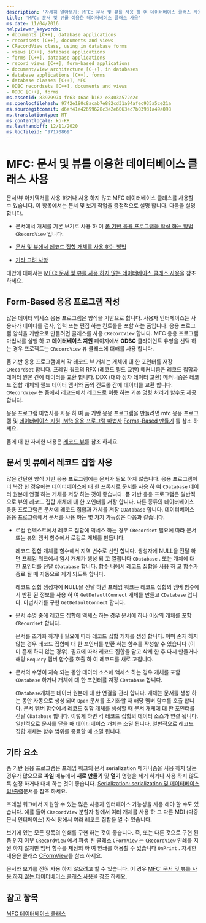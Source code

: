 ```yaml
---
description: '자세히 알아보기: MFC: 문서 및 뷰를 사용 하 여 데이터베이스 클래스 사용'
title: 'MFC: 문서 및 뷰를 이용한 데이터베이스 클래스 사용'
ms.date: 11/04/2016
helpviewer_keywords:
- documents [C++], database applications
- recordsets [C++], documents and views
- CRecordView class, using in database forms
- views [C++], database applications
- forms [C++], database applications
- record views [C++], form-based applications
- document/view architecture [C++], in databases
- database applications [C++], forms
- database classes [C++], MFC
- ODBC recordsets [C++], documents and views
- ODBC [C++], forms
ms.assetid: 83979974-fc63-46ac-b162-e8403a572e2c
ms.openlocfilehash: 9742e180c8acab7e882cd31a94afec935a5ce21a
ms.sourcegitcommit: d6af41e42699628c3e2e6063ec7b03931a49a098
ms.translationtype: MT
ms.contentlocale: ko-KR
ms.lasthandoff: 12/11/2020
ms.locfileid: "97170869"
---
```

# <a name="mfc-using-database-classes-with-documents-and-views"></a>MFC: 문서 및 뷰를 이용한 데이터베이스 클래스 사용

문서/뷰 아키텍처를 사용 하거나 사용 하지 않고 MFC 데이터베이스 클래스를 사용할 수 있습니다. 이 항목에서는 문서 및 보기 작업을 중점적으로 설명 합니다. 다음을 설명 합니다.

- 문서에서 개체를 기본 보기로 사용 하 여 [폼 기반 응용 프로그램을 작성 하는 방법](#_core_writing_a_form.2d.based_application) `CRecordView` 입니다.

- [문서 및 뷰에서 레코드 집합 개체를 사용 하는 방법](#_core_using_recordsets_in_documents_and_views)

- [기타 고려 사항](#_core_other_factors)

대안에 대해서는 [MFC: 문서 및 뷰를 사용 하지 않는 데이터베이스 클래스 사용](../data/mfc-using-database-classes-without-documents-and-views.md)을 참조 하세요.

## <a name="writing-a-form-based-application"></a><a name="_core_writing_a_form.2d.based_application"></a> Form-Based 응용 프로그램 작성

많은 데이터 액세스 응용 프로그램은 양식을 기반으로 합니다. 사용자 인터페이스는 사용자가 데이터를 검사, 입력 또는 편집 하는 컨트롤을 포함 하는 폼입니다. 응용 프로그램 양식을 기반으로 만들려면 클래스를 사용 `CRecordView` 합니다. MFC 응용 프로그램 마법사를 실행 하 고 **데이터베이스 지원** 페이지에서 **ODBC** 클라이언트 유형을 선택 하는 경우 프로젝트는 `CRecordView` 뷰 클래스에 대해를 사용 합니다.

폼 기반 응용 프로그램에서 각 레코드 뷰 개체는 개체에 대 한 포인터를 저장 `CRecordset` 합니다. 프레임 워크의 RFX (레코드 필드 교환) 메커니즘은 레코드 집합과 데이터 원본 간에 데이터를 교환 합니다. DDX (대화 상자 데이터 교환) 메커니즘은 레코드 집합 개체의 필드 데이터 멤버와 폼의 컨트롤 간에 데이터를 교환 합니다. `CRecordView` 는 폼에서 레코드에서 레코드로 이동 하는 기본 명령 처리기 함수도 제공 합니다.

응용 프로그램 마법사를 사용 하 여 폼 기반 응용 프로그램을 만들려면 mfc 응용 프로그램 및 [데이터베이스 지원, Mfc 응용 프로그램 마법사](../mfc/reference/database-support-mfc-application-wizard.md) [Forms-Based 만들기](../mfc/reference/creating-a-forms-based-mfc-application.md) 를 참조 하세요.

폼에 대 한 자세한 내용은 [레코드 뷰](../data/record-views-mfc-data-access.md)를 참조 하세요.

## <a name="using-recordsets-in-documents-and-views"></a><a name="_core_using_recordsets_in_documents_and_views"></a> 문서 및 뷰에서 레코드 집합 사용

많은 간단한 양식 기반 응용 프로그램에는 문서가 필요 하지 않습니다. 응용 프로그램이 더 복잡 한 경우에는 데이터베이스에 대 한 프록시로 문서를 사용 하 여 `CDatabase` 데이터 원본에 연결 하는 개체를 저장 하는 것이 좋습니다. 폼 기반 응용 프로그램은 일반적으로 뷰의 레코드 집합 개체에 대 한 포인터를 저장 합니다. 다른 종류의 데이터베이스 응용 프로그램은 문서에 레코드 집합과 개체를 저장 `CDatabase` 합니다. 데이터베이스 응용 프로그램에서 문서를 사용 하는 몇 가지 가능성은 다음과 같습니다.

- 로컬 컨텍스트에서 레코드 집합에 액세스 하는 경우 `CRecordset` 필요에 따라 문서 또는 뷰의 멤버 함수에서 로컬로 개체를 만듭니다.

   레코드 집합 개체를 함수에서 지역 변수로 선언 합니다. 생성자에 NULL을 전달 하면 프레임 워크에서 임시 개체가 생성 되 고 열립니다 `CDatabase` . 또는 개체에 대 한 포인터를 전달 `CDatabase` 합니다. 함수 내에서 레코드 집합을 사용 하 고 함수가 종료 될 때 자동으로 제거 되도록 합니다.

   레코드 집합 생성자에 NULL을 전달 하면 프레임 워크는 레코드 집합의 멤버 함수에서 반환 된 정보를 사용 하 여 `GetDefaultConnect` 개체를 만들고 `CDatabase` 엽니다. 마법사가를 구현 `GetDefaultConnect` 합니다.

- 문서 수명 중에 레코드 집합에 액세스 하는 경우 문서에 하나 이상의 개체를 포함 `CRecordset` 합니다.

   문서를 초기화 하거나 필요에 따라 레코드 집합 개체를 생성 합니다. 이미 존재 하지 않는 경우 레코드 집합에 대 한 포인터를 반환 하는 함수를 작성할 수 있습니다 (이미 존재 하지 않는 경우). 필요에 따라 레코드 집합을 닫고 삭제 한 후 다시 만들거나 해당 `Requery` 멤버 함수를 호출 하 여 레코드를 새로 고칩니다.

- 문서의 수명이 지속 되는 동안 데이터 소스에 액세스 하는 경우 개체를 포함 `CDatabase` 하거나 개체에 대 한 포인터를 저장 `CDatabase` 합니다.

   `CDatabase`개체는 데이터 원본에 대 한 연결을 관리 합니다. 개체는 문서를 생성 하는 동안 자동으로 생성 되며 `Open` 문서를 초기화할 때 해당 멤버 함수를 호출 합니다. 문서 멤버 함수에서 레코드 집합 개체를 생성할 때 문서 개체에 대 한 포인터를 전달 `CDatabase` 합니다. 이렇게 하면 각 레코드 집합의 데이터 소스가 연결 됩니다. 일반적으로 문서를 닫을 때 데이터베이스 개체는 소멸 됩니다. 일반적으로 레코드 집합 개체는 함수 범위를 종료할 때 소멸 됩니다.

## <a name="other-factors"></a><a name="_core_other_factors"></a> 기타 요소

폼 기반 응용 프로그램은 프레임 워크의 문서 serialization 메커니즘을 사용 하지 않는 경우가 많으므로 **파일** 메뉴에서 **새로 만들기** 및 **열기** 명령을 제거 하거나 사용 하지 않도록 설정 하거나 대체 하는 것이 좋습니다. [Serialization: serialization 및 데이터베이스 입/출력](../mfc/serialization-serialization-vs-database-input-output.md)문서를 참조 하세요.

프레임 워크에서 지원할 수 있는 많은 사용자 인터페이스 가능성을 사용 해야 할 수도 있습니다. 예를 들어 `CRecordView`  분할자 창에서 여러 개체를 사용 하 고 다른 MDI (다중 문서 인터페이스) 자식 창에서 여러 레코드 집합을 열 수 있습니다.

보기에 있는 모든 항목의 인쇄를 구현 하는 것이 좋습니다. 즉, 또는 다른 것으로 구현 된 폼 인지 여부 `CRecordView` 에서 파생 된 클래스 `CFormView` 는 `CRecordView` 인쇄를 지원 하지 않지만 멤버 함수를 재정의 하 여 인쇄를 허용할 수 있습니다 `OnPrint` . 자세한 내용은 클래스 [CFormView](../mfc/reference/cformview-class.md)를 참조 하세요.

문서와 보기를 전혀 사용 하지 않으려고 할 수 있습니다. 이 경우 [MFC: 문서 및 뷰를 사용 하지 않는 데이터베이스 클래스 사용](../data/mfc-using-database-classes-without-documents-and-views.md)을 참조 하세요.

## <a name="see-also"></a>참고 항목

[MFC 데이터베이스 클래스](../data/mfc-database-classes-odbc-and-dao.md)
